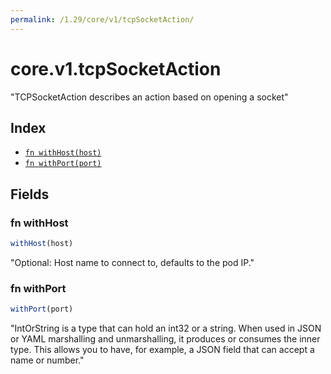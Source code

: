 ```yaml
---
permalink: /1.29/core/v1/tcpSocketAction/
---
```


# core.v1.tcpSocketAction

"TCPSocketAction describes an action based on opening a socket"

## Index

* [`fn withHost(host)`](#fn-withhost)
* [`fn withPort(port)`](#fn-withport)

## Fields

### fn withHost

```ts
withHost(host)
```

"Optional: Host name to connect to, defaults to the pod IP."

### fn withPort

```ts
withPort(port)
```

"IntOrString is a type that can hold an int32 or a string.  When used in JSON or YAML marshalling and unmarshalling, it produces or consumes the inner type.  This allows you to have, for example, a JSON field that can accept a name or number."